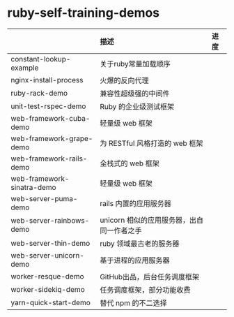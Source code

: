 # ruby-self-training-demos
||描述|进度|
|:--|:--|:--|
|constant-lookup-example|关于ruby常量加载顺序||
|nginx-install-process|火爆的反向代理||
|ruby-rack-demo|兼容性超级强的中间件||
|unit-test-rspec-demo|Ruby 的企业级测试框架||
|web-framework-cuba-demo|轻量级 web 框架||
|web-framework-grape-demo|为 RESTful 风格打造的 web 框架||
|web-framework-rails-demo|全栈式的 web 框架||
|web-framework-sinatra-demo| 轻量级 web 框架||
|web-server-puma-demo|rails 内置的应用服务器||
|web-server-rainbows-demo|unicorn 相似的应用服务器，出自同一作者之手||
|web-server-thin-demo|ruby 领域最古老的服务器||
|web-server-unicorn-demo|基于进程的应用服务器||
|worker-resque-demo|GitHub出品，后台任务调度框架||
|worker-sidekiq-demo|任务调度框架，部分功能收费||
|yarn-quick-start-demo|替代 npm 的不二选择||
